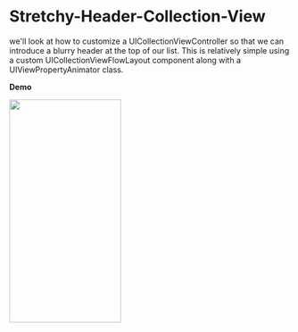 # Stretchy-Header-Collection-View

we'll look at how to customize a UICollectionViewController so that we can introduce a blurry header at the top of our list. This is relatively simple using a custom UICollectionViewFlowLayout component along with a UIViewPropertyAnimator class.

**Demo**

<img src="https://github.com/RamyAmanuelSamwel/Stretchy-Header-Collection-View/blob/master/Stretchy-Header-Collection-View-.gif" width="200" height="400" />
